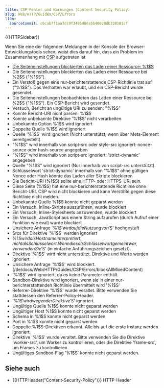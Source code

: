 ```yaml
---
title: CSP-Fehler und Warnungen (Content Security Policy)
slug: Web/HTTP/Guides/CSP/Errors
l10n:
  sourceCommit: c6cab7f1aa7dc9f3495486a5b46020db320101cf
---
```


{{HTTPSidebar}}

Wenn Sie eine der folgenden Meldungen in der Konsole der Browser-Entwicklungstools sehen, weist dies darauf hin, dass ein Problem im Zusammenhang mit [CSP](/de/docs/Web/HTTP/Guides/CSP) aufgetreten ist.

- [Die Seiteneinstellungen blockierten das Laden einer Ressource: %1$S](/de/docs/Web/HTTP/Guides/CSP/Errors/CSPViolation)
- Die Seiteneinstellungen blockierten das Laden einer Ressource bei %2$S ("%1$S").
- Ein Verstoß gegen eine nur-berichterstattende CSP-Richtlinie trat auf ("%1$S"). Das Verhalten war erlaubt, und ein CSP-Bericht wurde gesendet.
- Die Seiteneinstellungen beobachteten das Laden einer Ressource bei %2$S ("%1$S"). Ein CSP-Bericht wird gesendet.
- Versuch, Bericht an ungültige URI zu senden: "%1$S"
- Konnte Bericht-URI nicht parsen: %1$S
- Konnte unbekannte Direktive '%1$S' nicht verarbeiten
- Unbekannte Option %1$S wird ignoriert
- Doppelte Quelle %1$S wird ignoriert
- Quelle '%1$S' wird ignoriert (Nicht unterstützt, wenn über Meta-Element bereitgestellt).
- "%1$S" wird innerhalb von script-src oder style-src ignoriert: nonce-source oder hash-source angegeben
- "%1$S" wird innerhalb von script-src ignoriert: 'strict-dynamic' angegeben
- Quelle "%1$S" wird ignoriert (Nur innerhalb von script-src unterstützt).
- Schlüsselwort 'strict-dynamic' innerhalb von "%1$S" ohne gültigen Nonce oder Hash könnte das Laden aller Skripte blockieren
- Die Bericht-URI (%1$S) sollte eine HTTP- oder HTTPS-URI sein.
- Diese Seite (%1$S) hat eine nur-berichterstattende Richtlinie ohne Bericht-URI. CSP wird nicht blockieren und kann Verstöße gegen diese Richtlinie nicht melden.
- Unbekannte Quelle %1$S konnte nicht geparst werden
- Ein Versuch, Inline-Skripte auszuführen, wurde blockiert
- Ein Versuch, Inline-Stylesheets anzuwenden, wurde blockiert
- Ein Versuch, JavaScript aus einem String aufzurufen (durch Aufruf einer Funktion wie eval) wurde blockiert
- Unsichere Anfrage '%1$S' wird auf die Nutzung von '%2$S' hochgestuft
- Srcs für Direktive '%1$S' werden ignoriert
- %1$S wird als Hostname interpretiert, nicht als Schlüsselwort. Wenn dies als Schlüsselwort gemeint war, verwenden Sie '%2$S' (in einfache Anführungszeichen gesetzt).
- Direktive '%1$S' wird nicht unterstützt. Direktive und Werte werden ignoriert.
- Unsichere Anfrage '%1$S' wird blockiert.(/de/docs/Web/HTTP/Guides/CSP/Errors/blockAllMixedContent)
- '%1$S' wird ignoriert, da es keine Parameter enthält.
- Sandbox-Direktive wird ignoriert, wenn sie in einer nur-berichterstattenden Richtlinie übermittelt wird '%1$S'
- Referrer-Direktive '%1$S' wurde veraltet. Bitte verwenden Sie stattdessen den Referrer-Policy-Header.
- '%1$S' wird wegen der Direktive '%2$S' ignoriert.
- Ungültige Quelle %1$S konnte nicht geparst werden
- Ungültiger Host %1$S konnte nicht geparst werden
- Schema in %1$S konnte nicht geparst werden
- Port in %1$S konnte nicht geparst werden
- Doppelte %1$S-Direktiven erkannt. Alle bis auf die erste Instanz werden ignoriert.
- Direktive '%1$S' wurde veraltet. Bitte verwenden Sie die Direktive 'worker-src', um Worker zu kontrollieren, oder die Direktive 'frame-src', um Frames zu kontrollieren.
- Ungültiges Sandbox-Flag '%1$S' konnte nicht geparst werden.

## Siehe auch

- {{HTTPHeader("Content-Security-Policy")}} HTTP-Header
